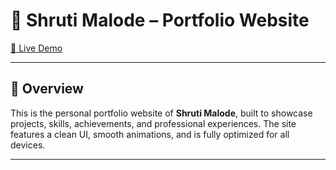# 💼 Shruti Malode – Portfolio Website

[🚀 Live Demo](https://shruti-malode-portfolio.vercel.app/)

---

## 📌 Overview

This is the personal portfolio website of **Shruti Malode**, built to showcase projects, skills, achievements, and professional experiences. The site features a clean UI, smooth animations, and is fully optimized for all devices.

---



